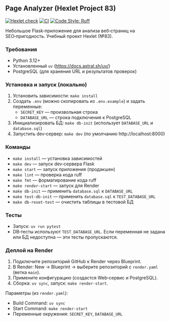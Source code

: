 ## Page Analyzer (Hexlet Project 83)

[![Hexlet check](https://github.com/vlrkors/python-project-83/actions/workflows/hexlet-check.yml/badge.svg)](https://github.com/vlrkors/python-project-83/actions/workflows/hexlet-check.yml)
[![CI](https://github.com/vlrkors/python-project-83/actions/workflows/ci.yml/badge.svg)](https://github.com/vlrkors/python-project-83/actions/workflows/ci.yml)
[![Code Style: Ruff](https://img.shields.io/badge/code%20style-ruff-46a2f1.svg)](https://docs.astral.sh/ruff/)

Небольшое Flask‑приложение для анализа веб‑страниц на SEO‑пригодность. Учебный проект Hexlet (№83).

### Требования
- Python 3.12+
- Установленный `uv` (https://docs.astral.sh/uv/)
- PostgreSQL (для хранения URL и результатов проверок)

### Установка и запуск (локально)
1. Установить зависимости: `make install`
2. Создать `.env` (можно скопировать из `.env.example`) и задать переменные:
   - `SECRET_KEY` — произвольная строка
   - `DATABASE_URL` — строка подключения к PostgreSQL
3. Инициализировать БД: `make db-init` (использует `DATABASE_URL` и `database.sql`)
4. Запустить dev‑сервер: `make dev` (по умолчанию http://localhost:8000)

### Команды
- `make install` — установка зависимостей
- `make dev` — запуск dev‑сервера Flask
- `make start` — запуск приложения (продакшен)
- `make lint` — проверка кода ruff
- `make fmt` — форматирование кода ruff
- `make render-start` — запуск для Render
- `make db-init` — применить `database.sql` к `DATABASE_URL`
- `make test-db-init` — применить `database.sql` к `TEST_DATABASE_URL`
- `make db-reset-test` — очистить таблицы в тестовой БД

### Тесты
- Запуск: `uv run pytest`
- DB‑тесты используют `TEST_DATABASE_URL`. Если переменная не задана или БД недоступна — эти тесты пропускаются.

### Деплой на Render
1. Подключите репозиторий GitHub к Render через Blueprint.
2. В Render: New → Blueprint → выберите репозиторий с `render.yaml` (ветка `main`).
3. Примените конфигурацию (создастся Web‑сервис и PostgreSQL).
4. Сборка: `uv sync`, запуск: `make render-start`.

Параметры (из `render.yaml`):
- Build Command: `uv sync`
- Start Command: `make render-start`
- Переменные окружения: `SECRET_KEY`, `DATABASE_URL`

